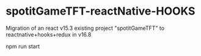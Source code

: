 # spotitGameTFT-reactNative-HOOKS
Migration of an react v15.3 existing project "spotitGameTFT" to reactnative+hooks+redux in v16.8

npm run start
